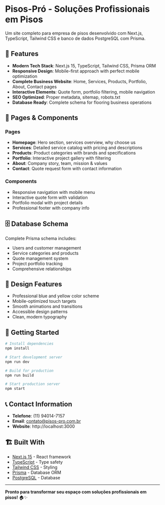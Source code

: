 # Pisos-Pró - Soluções Profissionais em Pisos


Um site completo para empresa de pisos desenvolvido com Next.js, TypeScript, Tailwind CSS e banco de dados PostgreSQL com Prisma.

## 🚀 Features

- **Modern Tech Stack**: Next.js 15, TypeScript, Tailwind CSS, Prisma ORM
- **Responsive Design**: Mobile-first approach with perfect mobile optimization
- **Complete Business Website**: Home, Services, Products, Portfolio, About, Contact pages
- **Interactive Elements**: Quote form, portfolio filtering, mobile navigation
- **SEO Optimized**: Proper metadata, sitemap, robots.txt
- **Database Ready**: Complete schema for flooring business operations

## 📱 Pages & Components

### Pages
- **Homepage**: Hero section, services overview, why choose us
- **Services**: Detailed service catalog with pricing and descriptions
- **Products**: Product categories with brands and specifications
- **Portfolio**: Interactive project gallery with filtering
- **About**: Company story, team, mission & values
- **Contact**: Quote request form with contact information

### Components
- Responsive navigation with mobile menu
- Interactive quote form with validation
- Portfolio modal with project details
- Professional footer with company info

## 🗄️ Database Schema

Complete Prisma schema includes:
- Users and customer management
- Service categories and products
- Quote management system
- Project portfolio tracking
- Comprehensive relationships

## 🎨 Design Features

- Professional blue and yellow color scheme
- Mobile-optimized touch targets
- Smooth animations and transitions
- Accessible design patterns
- Clean, modern typography

## 🚀 Getting Started

```bash
# Install dependencies
npm install

# Start development server
npm run dev

# Build for production
npm run build

# Start production server
npm start
```

## 📞 Contact Information

- **Telefone**: (11) 94014-7157
- **Email**: contato@pisos-pro.com.br
- **Website**: http://localhost:3000

## 🏗️ Built With

- [Next.js 15](https://nextjs.org/) - React framework
- [TypeScript](https://www.typescriptlang.org/) - Type safety
- [Tailwind CSS](https://tailwindcss.com/) - Styling
- [Prisma](https://prisma.io/) - Database ORM
- [PostgreSQL](https://postgresql.org/) - Database

---

**Pronto para transformar seu espaço com soluções profissionais em pisos!** 🏠✨